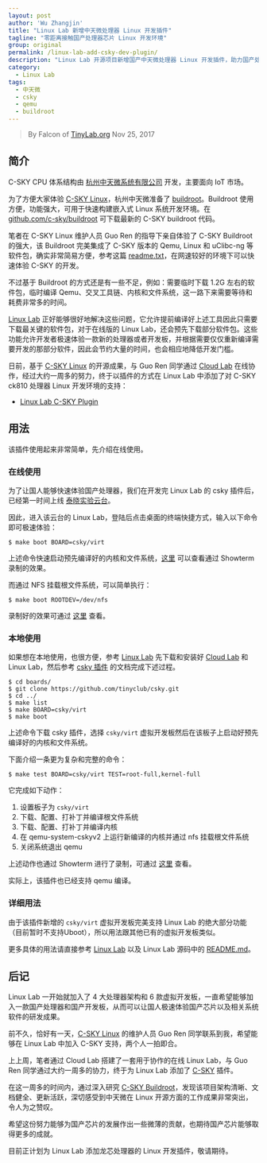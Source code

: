 ```yaml
---
layout: post
author: 'Wu Zhangjin'
title: "Linux Lab 新增中天微处理器 Linux 开发插件"
tagline: "零距离接触国产处理器芯片 Linux 开发环境"
group: original
permalink: /linux-lab-add-csky-dev-plugin/
description: "Linux Lab 开源项目新增国产中天微处理器 Linux 开发插件，助力国产处理器提升系统软件开发效率。"
category:
  - Linux Lab
tags:
  - 中天微
  - csky
  - qemu
  - buildroot
---
```


> By Falcon of [TinyLab.org][1]
> Nov 25, 2017

## 简介

C-SKY CPU 体系结构由 [杭州中天微系统有限公司](http://www.c-sky.com/) 开发，主要面向 IoT 市场。

为了方便大家体验 [C-SKY Linux](https://c-sky.github.io)，杭州中天微准备了 [buildroot](https://buildroot.org)。Buildroot 使用方便，功能强大，可用于快速构建嵌入式 Linux 系统开发环境。在 [github.com/c-sky/buildroot](https://github.com/c-sky/buildroot) 可下载最新的 C-SKY buildroot 代码。

笔者在 C-SKY Linux 维护人员 Guo Ren 的指导下亲自体验了 C-SKY Buildroot 的强大，该 Buildroot 完美集成了 C-SKY 版本的 Qemu, Linux 和 uClibc-ng 等软件包，确实非常简易方便，参考这篇 [readme.txt](https://github.com/c-sky/buildroot/tree/master/board/qemu/csky)，在网速较好的环境下可以快速体验 C-SKY 的开发。

不过基于 Buildroot 的方式还是有一些不足，例如：需要临时下载 1.2G 左右的软件包，临时编译 Qemu、交叉工具链、内核和文件系统，这一路下来需要等待和耗费非常多的时间。

[Linux Lab](http://tinylab.org/linux-lab) 正好能够很好地解决这些问题，它允许提前编译好上述工具因此只需要下载最关键的软件包，对于在线版的 Linux Lab，还会预先下载部分软件包。这些功能允许开发者极速体验一款新的处理器或者开发板，并根据需要仅仅重新编译需要开发的那部分软件，因此会节约大量的时间，也会相应地降低开发门槛。

日前，基于 [C-SKY Linux](https://github.com/c-sky) 的开源成果，与 Guo Ren 同学通过 [Cloud Lab](http://tinylab.cloud:6080/) 在线协作，经过大约一周多的努力，终于以插件的方式在 Linux Lab 中添加了对 C-SKY ck810 处理器 Linux 开发环境的支持：

- [Linux Lab C-SKY Plugin](https://github.com/tinyclub/csky)

## 用法

该插件使用起来非常简单，先介绍在线使用。

### 在线使用

为了让国人能够快速体验国产处理器，我们在开发完 Linux Lab 的 csky 插件后，已经第一时间上线 [泰晓实验云台](http://tinylab.cloud:6080/labs/)。

因此，进入该云台的 Linux Lab，登陆后点击桌面的终端快捷方式，输入以下命令即可极速体验：

    $ make boot BOARD=csky/virt

上述命令快速启动预先编译好的内核和文件系统，[这里](http://showterm.io/40f54d3209b4651307273) 可以查看通过 Showterm 录制的效果。

而通过 NFS 挂载根文件系统，可以简单执行：

    $ make boot ROOTDEV=/dev/nfs

录制好的效果可通过 [这里](http://showterm.io/2800f4fb79e8830774b7c) 查看。

### 本地使用

如果想在本地使用，也很方便，参考 [Linux Lab](http://tinylab.org/linux-lab) 先下载和安装好 [Cloud Lab](http://tinylab.org/cloud-lab) 和 Linux Lab，然后参考 [csky 插件](https://github.com/tinyclub/csky) 的文档完成下述过程。

    $ cd boards/
    $ git clone https://github.com/tinyclub/csky.git
    $ cd ../
    $ make list
    $ make BOARD=csky/virt
    $ make boot

上述命令下载 csky 插件，选择 `csky/virt` 虚拟开发板然后在该板子上启动好预先编译好的内核和文件系统。

下面介绍一条更为复杂和完整的命令：

    $ make test BOARD=csky/virt TEST=root-full,kernel-full

它完成如下动作：

1. 设置板子为 `csky/virt`
2. 下载、配置、打补丁并编译根文件系统
3. 下载、配置、打补丁并编译内核
4. 在 qemu-system-cskyv2 上运行新编译的内核并通过 nfs 挂载根文件系统
5. 关闭系统退出 qemu

上述动作也通过 Showterm 进行了录制，可通过 [这里](http://showterm.io/90d11debc3e51bb56d274) 查看。

实际上，该插件也已经支持 qemu 编译。

### 详细用法

由于该插件新增的 `csky/virt` 虚拟开发板完美支持 Linux Lab 的绝大部分功能（目前暂时不支持Uboot），所以用法跟其他已有的虚拟开发板类似。

更多具体的用法请直接参考 [Linux Lab](http://tinylab.org/linux-lab) 以及 Linux Lab 源码中的 [README.md](https://github.com/tinyclub/linux-lab/blob/master/README.md)。

## 后记

Linux Lab 一开始就加入了 4 大处理器架构和 6 款虚拟开发板，一直希望能够加入一款国产处理器和国产开发板，从而可以让国人极速体验国产芯片以及相关系统软件的研发成果。

前不久，恰好有一天，[C-SKY Linux](https://c-sky.github.io) 的维护人员 Guo Ren 同学联系到我，希望能够在 Linux Lab 中加入 C-SKY 支持，两个人一拍即合。

上上周，笔者通过 Cloud Lab 搭建了一套用于协作的在线 Linux Lab，与 Guo Ren 同学通过大约一周多的协力，终于为 Linux Lab 添加了 [C-SKY](https://github.com/tinyclub/csky) 插件。

在这一周多的时间内，通过深入研究 [C-SKY Buildroot](https://github.com/c-sky/buildroot)，发现该项目架构清晰、文档健全、更新活跃，深切感受到中天微在 Linux 开源方面的工作成果非常突出，令人为之赞叹。

希望这份努力能够为国产芯片的发展作出一些微薄的贡献，也期待国产芯片能够取得更多的成就。

目前正计划为 Linux Lab 添加龙芯处理器的 Linux 开发插件，敬请期待。

[1]: http://tinylab.org
